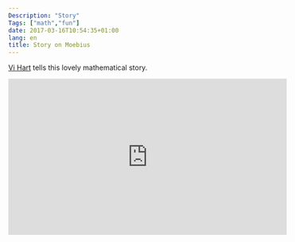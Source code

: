 ```yaml
---
Description: "Story"
Tags: ["math","fun"]
date: 2017-03-16T10:54:35+01:00
lang: en
title: Story on Moebius
---
```


[Vi Hart](https://www.youtube.com/channel/UCOGeU-1Fig3rrDjhm9Zs_wg)
tells this lovely mathematical story.

<iframe width="560" height="315" src="https://www.youtube.com/embed/4mdEsouIXGM" frameborder="0" allowfullscreen></iframe>

